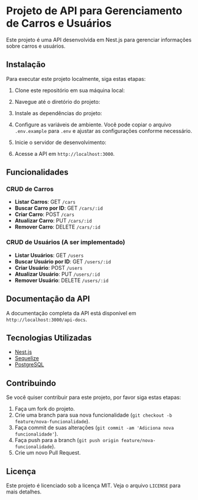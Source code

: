 # Projeto de API para Gerenciamento de Carros e Usuários

Este projeto é uma API desenvolvida em Nest.js para gerenciar informações sobre carros e usuários.

## Instalação

Para executar este projeto localmente, siga estas etapas:

1. Clone este repositório em sua máquina local:


2. Navegue até o diretório do projeto:


3. Instale as dependências do projeto:


4. Configure as variáveis de ambiente. Você pode copiar o arquivo `.env.example` para `.env` e ajustar as configurações conforme necessário.

5. Inicie o servidor de desenvolvimento:


6. Acesse a API em `http://localhost:3000`.

## Funcionalidades

### CRUD de Carros

- **Listar Carros**: GET `/cars`
- **Buscar Carro por ID**: GET `/cars/:id`
- **Criar Carro**: POST `/cars`
- **Atualizar Carro**: PUT `/cars/:id`
- **Remover Carro**: DELETE `/cars/:id`

### CRUD de Usuários (A ser implementado)

- **Listar Usuários**: GET `/users`
- **Buscar Usuário por ID**: GET `/users/:id`
- **Criar Usuário**: POST `/users`
- **Atualizar Usuário**: PUT `/users/:id`
- **Remover Usuário**: DELETE `/users/:id`

## Documentação da API

A documentação completa da API está disponível em `http://localhost:3000/api-docs`.

## Tecnologias Utilizadas

- [Nest.js](https://nestjs.com/)
- [Sequelize](https://sequelize.org/)
- [PostgreSQL](https://www.postgresql.org/)

## Contribuindo

Se você quiser contribuir para este projeto, por favor siga estas etapas:

1. Faça um fork do projeto.
2. Crie uma branch para sua nova funcionalidade (`git checkout -b feature/nova-funcionalidade`).
3. Faça commit de suas alterações (`git commit -am 'Adiciona nova funcionalidade'`).
4. Faça push para a branch (`git push origin feature/nova-funcionalidade`).
5. Crie um novo Pull Request.

## Licença

Este projeto é licenciado sob a licença MIT. Veja o arquivo `LICENSE` para mais detalhes.
